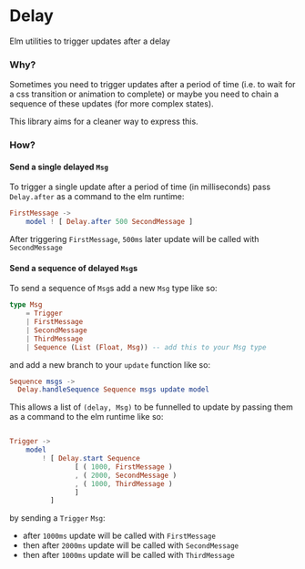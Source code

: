 # Delay

Elm utilities to trigger updates after a delay

### Why?

Sometimes you need to trigger updates after a period of time (i.e. to wait for a css transition or animation to complete) or maybe you need to chain a sequence of these updates (for more complex states).

This library aims for a cleaner way to express this.

### How?

#### Send a single delayed `Msg`

To trigger a single update after a period of time (in milliseconds) pass `Delay.after` as a command to the elm runtime:

```elm
FirstMessage ->
    model ! [ Delay.after 500 SecondMessage ]
```

After triggering `FirstMessage`, `500ms` later update will be called with `SecondMessage`

#### Send a sequence of delayed `Msg`s

To send a sequence of `Msg`s add a new `Msg` type like so:

```elm
type Msg
    = Trigger
    | FirstMessage
    | SecondMessage
    | ThirdMessage
    | Sequence (List (Float, Msg)) -- add this to your Msg type
```

and add a new branch to your `update` function like so:

```elm
Sequence msgs ->
  Delay.handleSequence Sequence msgs update model
```

This allows a list of `(delay, Msg)` to be funnelled to update by passing them as a command to the elm runtime like so:

```elm

Trigger ->
    model
        ! [ Delay.start Sequence
                [ ( 1000, FirstMessage )
                , ( 2000, SecondMessage )
                , ( 1000, ThirdMessage )
                ]
          ]
```

by sending a `Trigger` `Msg`:

+ after `1000ms` update will be called with `FirstMessage`
+ then after `2000ms` update will be called with `SecondMessage`
+ then after `1000ms` update will be called with `ThirdMessage`
